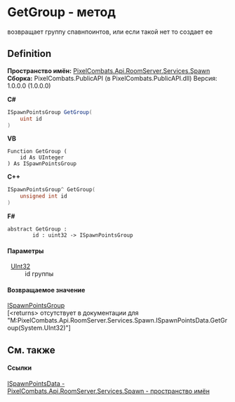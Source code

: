 # GetGroup - метод


возвращает группу спавнпоинтов, или если такой нет то создает ее



## Definition
**Пространство имён:** <a href="0971793b-47eb-58b2-d7a8-6c570042d7d9">PixelCombats.Api.RoomServer.Services.Spawn</a>  
**Сборка:** PixelCombats.PublicAPI (в PixelCombats.PublicAPI.dll) Версия: 1.0.0.0 (1.0.0.0)

**C#**
``` C#
ISpawnPointsGroup GetGroup(
	uint id
)
```
**VB**
``` VB
Function GetGroup ( 
	id As UInteger
) As ISpawnPointsGroup
```
**C++**
``` C++
ISpawnPointsGroup^ GetGroup(
	unsigned int id
)
```
**F#**
``` F#
abstract GetGroup : 
        id : uint32 -> ISpawnPointsGroup 
```



#### Параметры
<dl><dt>  <a href="https://learn.microsoft.com/dotnet/api/system.uint32" target="_blank" rel="noopener noreferrer">UInt32</a></dt><dd>id группы</dd></dl>

#### Возвращаемое значение
<a href="026709df-d5c6-d2ed-d995-84e15522be5c">ISpawnPointsGroup</a>  
\[&lt;returns&gt; отсутствует в документации для "M:PixelCombats.Api.RoomServer.Services.Spawn.ISpawnPointsData.GetGroup(System.UInt32)"\]

## См. также


#### Ссылки
<a href="4f94e01f-ee19-e078-1f04-9bdc618cd382">ISpawnPointsData - </a>  
<a href="0971793b-47eb-58b2-d7a8-6c570042d7d9">PixelCombats.Api.RoomServer.Services.Spawn - пространство имён</a>  
